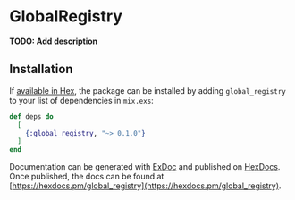 # GlobalRegistry

**TODO: Add description**

## Installation

If [available in Hex](https://hex.pm/docs/publish), the package can be installed
by adding `global_registry` to your list of dependencies in `mix.exs`:

```elixir
def deps do
  [
    {:global_registry, "~> 0.1.0"}
  ]
end
```

Documentation can be generated with [ExDoc](https://github.com/elixir-lang/ex_doc)
and published on [HexDocs](https://hexdocs.pm). Once published, the docs can
be found at [https://hexdocs.pm/global_registry](https://hexdocs.pm/global_registry).

